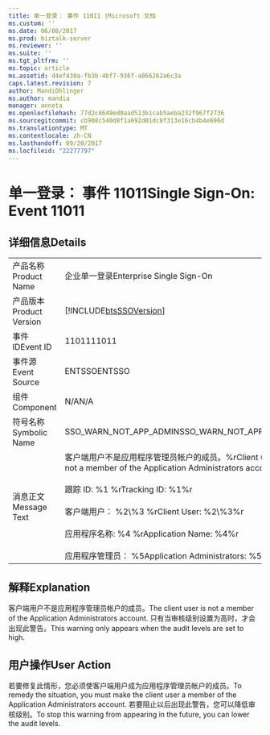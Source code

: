 ```yaml
---
title: 单一登录： 事件 11011 |Microsoft 文档
ms.custom: ''
ms.date: 06/08/2017
ms.prod: biztalk-server
ms.reviewer: ''
ms.suite: ''
ms.tgt_pltfrm: ''
ms.topic: article
ms.assetid: d4ef430a-fb3b-4bf7-936f-a866262a6c3a
caps.latest.revision: 7
author: MandiOhlinger
ms.author: mandia
manager: anneta
ms.openlocfilehash: 77d2cd649ed0aad513b1cab5aeba232f967f2736
ms.sourcegitcommit: cb908c540d8f1a692d01dc8f313e16cb4b4e696d
ms.translationtype: MT
ms.contentlocale: zh-CN
ms.lasthandoff: 09/20/2017
ms.locfileid: "22277797"
---
```

# <a name="single-sign-on-event-11011"></a><span data-ttu-id="75e32-102">单一登录： 事件 11011</span><span class="sxs-lookup"><span data-stu-id="75e32-102">Single Sign-On: Event 11011</span></span>
## <a name="details"></a><span data-ttu-id="75e32-103">详细信息</span><span class="sxs-lookup"><span data-stu-id="75e32-103">Details</span></span>  
  
|||  
|-|-|  
|<span data-ttu-id="75e32-104">产品名称</span><span class="sxs-lookup"><span data-stu-id="75e32-104">Product Name</span></span>|<span data-ttu-id="75e32-105">企业单一登录</span><span class="sxs-lookup"><span data-stu-id="75e32-105">Enterprise Single Sign-On</span></span>|  
|<span data-ttu-id="75e32-106">产品版本</span><span class="sxs-lookup"><span data-stu-id="75e32-106">Product Version</span></span>|[!INCLUDE[btsSSOVersion](../includes/btsssoversion-md.md)]|  
|<span data-ttu-id="75e32-107">事件 ID</span><span class="sxs-lookup"><span data-stu-id="75e32-107">Event ID</span></span>|<span data-ttu-id="75e32-108">11011</span><span class="sxs-lookup"><span data-stu-id="75e32-108">11011</span></span>|  
|<span data-ttu-id="75e32-109">事件源</span><span class="sxs-lookup"><span data-stu-id="75e32-109">Event Source</span></span>|<span data-ttu-id="75e32-110">ENTSSO</span><span class="sxs-lookup"><span data-stu-id="75e32-110">ENTSSO</span></span>|  
|<span data-ttu-id="75e32-111">组件</span><span class="sxs-lookup"><span data-stu-id="75e32-111">Component</span></span>|<span data-ttu-id="75e32-112">N/A</span><span class="sxs-lookup"><span data-stu-id="75e32-112">N/A</span></span>|  
|<span data-ttu-id="75e32-113">符号名称</span><span class="sxs-lookup"><span data-stu-id="75e32-113">Symbolic Name</span></span>|<span data-ttu-id="75e32-114">SSO_WARN_NOT_APP_ADMIN</span><span class="sxs-lookup"><span data-stu-id="75e32-114">SSO_WARN_NOT_APP_ADMIN</span></span>|  
|<span data-ttu-id="75e32-115">消息正文</span><span class="sxs-lookup"><span data-stu-id="75e32-115">Message Text</span></span>|<span data-ttu-id="75e32-116">客户端用户不是应用程序管理员帐户的成员。%r</span><span class="sxs-lookup"><span data-stu-id="75e32-116">Client user is not a member of the Application Administrators account.%r</span></span><br /><br /> <span data-ttu-id="75e32-117">跟踪 ID: %1 %r</span><span class="sxs-lookup"><span data-stu-id="75e32-117">Tracking ID: %1%r</span></span><br /><br /> <span data-ttu-id="75e32-118">客户端用户： %2\\%3 %r</span><span class="sxs-lookup"><span data-stu-id="75e32-118">Client User: %2\\%3%r</span></span><br /><br /> <span data-ttu-id="75e32-119">应用程序名称: %4 %r</span><span class="sxs-lookup"><span data-stu-id="75e32-119">Application Name: %4%r</span></span><br /><br /> <span data-ttu-id="75e32-120">应用程序管理员： %5</span><span class="sxs-lookup"><span data-stu-id="75e32-120">Application Administrators: %5</span></span>|  
  
## <a name="explanation"></a><span data-ttu-id="75e32-121">解释</span><span class="sxs-lookup"><span data-stu-id="75e32-121">Explanation</span></span>  
 <span data-ttu-id="75e32-122">客户端用户不是应用程序管理员帐户的成员。</span><span class="sxs-lookup"><span data-stu-id="75e32-122">The client user is not a member of the Application Administrators account.</span></span> <span data-ttu-id="75e32-123">只有当审核级别设置为高时，才会出现此警告。</span><span class="sxs-lookup"><span data-stu-id="75e32-123">This warning only appears when the audit levels are set to high.</span></span>  
  
## <a name="user-action"></a><span data-ttu-id="75e32-124">用户操作</span><span class="sxs-lookup"><span data-stu-id="75e32-124">User Action</span></span>  
 <span data-ttu-id="75e32-125">若要修复此情形，您必须使客户端用户成为应用程序管理员帐户的成员。</span><span class="sxs-lookup"><span data-stu-id="75e32-125">To remedy the situation, you must make the client user a member of the Application Administrators account.</span></span> <span data-ttu-id="75e32-126">若要阻止以后出现此警告，您可以降低审核级别。</span><span class="sxs-lookup"><span data-stu-id="75e32-126">To stop this warning from appearing in the future, you can lower the audit levels.</span></span>